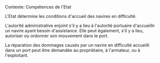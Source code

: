 Contexte: Compétences de l'Etat

L'Etat détermine les conditions d'accueil des navires en difficulté.

L'autorité administrative enjoint s'il y a lieu à l'autorité portuaire d'accueillir un navire ayant besoin d'assistance. Elle peut également, s'il y a lieu, autoriser ou ordonner son mouvement dans le port.

La réparation des dommages causés par un navire en difficulté accueilli dans un port peut être demandée au propriétaire, à l'armateur, ou à l'exploitant.